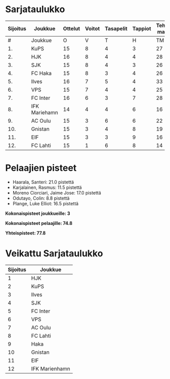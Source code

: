 # Sarjataulukko
| Sijoitus | Joukkue | Ottelut | Voitot | Tasapelit | Tappiot | Tehdyt maalit | Päästetyt maalit | Maaliero | Syötöt |
|----------|---------|---------|--------|-----------|---------|----------------|-------------------|----------|-------|
|# | Joukkue | O | V | T | H | TM | PM | ME | S | L | L% | R | KK | PK | PA | P|
|1. | KuPS | 15 | 8 | 4 | 3 | 27 | 16 | 11 | 13 | 166 | 16,27 | 153 | 24 | 1 | 21 | 28|
|2. | HJK | 16 | 8 | 4 | 4 | 28 | 18 | 10 | 22 | 200 | 14,00 | 172 | 29 | 1 | 22 | 28|
|3. | SJK | 15 | 8 | 4 | 3 | 26 | 20 | 6 | 20 | 172 | 15,12 | 191 | 36 | 0 | 28 | 28|
|4. | FC Haka | 15 | 8 | 3 | 4 | 26 | 21 | 5 | 21 | 119 | 21,85 | 195 | 45 | 1 | 27 | 27|
|5. | Ilves | 16 | 7 | 5 | 4 | 33 | 21 | 12 | 28 | 184 | 17,93 | 182 | 39 | 3 | 28 | 26|
|6. | VPS | 15 | 7 | 4 | 4 | 25 | 21 | 4 | 15 | 176 | 14,20 | 179 | 27 | 1 | 28 | 25|
|7. | FC Inter | 16 | 6 | 3 | 7 | 28 | 24 | 4 | 22 | 158 | 17,72 | 166 | 43 | 2 | 29 | 21|
|8. | IFK Mariehamn | 14 | 4 | 4 | 6 | 16 | 21 | -5 | 8 | 112 | 14,29 | 155 | 36 | 2 | 18 | 16|
|9. | AC Oulu | 15 | 3 | 6 | 6 | 22 | 27 | -5 | 14 | 132 | 16,67 | 211 | 44 | 2 | 23 | 15|
|10. | Gnistan | 15 | 3 | 4 | 8 | 19 | 29 | -10 | 14 | 135 | 14,07 | 164 | 45 | 1 | 21 | 13|
|11. | EIF | 15 | 3 | 3 | 9 | 16 | 32 | -16 | 9 | 111 | 14,41 | 159 | 48 | 4 | 18 | 12|
|12. | FC Lahti | 15 | 1 | 6 | 8 | 14 | 30 | -16 | 11 | 122 | 11,48 | 159 | 35 | 1 | 23 | 9|

# Pelaajien pisteet
* Haarala, Santeri: 21.0 pistettä
* Karjalainen, Rasmus: 11.5 pistettä
* Moreno Ciorciari, Jaime Jose: 17.0 pistettä
* Odutayo, Colin: 8.8 pistettä
* Plange, Luke Elliot: 16.5 pistettä

**Kokonaispisteet joukkueille: 3**

**Kokonaispisteet pelaajille: 74.8**

**Yhteispisteet: 77.8**

# Veikattu Sarjataulukko
| Sijoitus | Joukkue |
|----------|---------|
| 1 | HJK |
| 2 | KuPS |
| 3 | Ilves |
| 4 | SJK |
| 5 | FC Inter |
| 6 | VPS |
| 7 | AC Oulu |
| 8 | FC Lahti |
| 9 | Haka |
| 10 | Gnistan |
| 11 | EIF |
| 12 | IFK Marienhamn |
